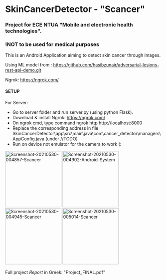 # SkinCancerDetector - "Scancer"
### Project for ECE NTUA "Mobile and electronic health technologies".
### !NOT to be used for medical purposes

This is an Android Application aiming to detect skin cancer through images.

Using ML model from : https://github.com/hasibzunair/adversarial-lesions-rest-api-demo.git



Ngrok: https://ngrok.com/

#### SETUP
For Server:
* Go to server folder and run server.py (using python Flask).
* Download & install Ngrok: https://ngrok.com/ .
* On ngrok cmd, type command ngrok http http://localhost:8000
* Replace the corresponding address in file SkinCancerDetector\app\src\main\java\com\cancer_detector\managers\AppConfig.java (under //TODO)
* Run on device not emulator for the camera to work (:

<a href="https://ibb.co/XWCbX1k"><img src="https://i.ibb.co/JcsKnVF/Screenshot-20210530-004857-Scancer.jpg" alt="Screenshot-20210530-004857-Scancer" border="0"  width="180"></a>
<a href="https://ibb.co/TmTNsPn"><img src="https://i.ibb.co/pJPkS4s/Screenshot-20210530-004902-Android-System.jpg" alt="Screenshot-20210530-004902-Android-System" border="0" width="180"></a>
<a href="https://ibb.co/q7LSgkD"><img src="https://i.ibb.co/ckKB8Dy/Screenshot-20210530-004945-Scancer.jpg" alt="Screenshot-20210530-004945-Scancer" border="0" width="180"></a>
<a href="https://ibb.co/sC0cJnQ"><img src="https://i.ibb.co/gd5QFNw/Screenshot-20210530-005014-Scancer.jpg" alt="Screenshot-20210530-005014-Scancer" border="0" width="180"></a>

Full project *Report* in Greek: "Project_FINAL.pdf"
